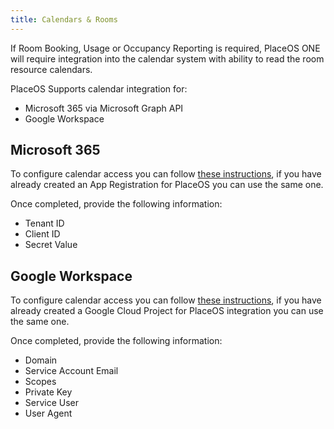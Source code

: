```yaml
---
title: Calendars & Rooms
---
```


If Room Booking, Usage or Occupancy Reporting is required, PlaceOS ONE will require integration into the calendar system with ability to read the room resource calendars.

PlaceOS Supports calendar integration for:
- Microsoft 365 via Microsoft Graph API
- Google Workspace

## Microsoft 365
To configure calendar access you can follow [these instructions](../../../placeos/how-to/configure-placeos-for-microsoft-365/user-authentication/create-microsoft-azure-app-registration/), if you have already created an App Registration for PlaceOS you can use the same one.

Once completed, provide the following information:
- Tenant ID
- Client ID
- Secret Value

## Google Workspace
To configure calendar access you can follow [these instructions](../../../placeos/how-to/configure-placeos-for-google-workspace/google-configuration/google-workspace-service-user-rbac/), if you have already created a Google Cloud Project for PlaceOS integration you can use the same one.

Once completed, provide the following information:
- Domain
- Service Account Email
- Scopes
- Private Key
- Service User
- User Agent
